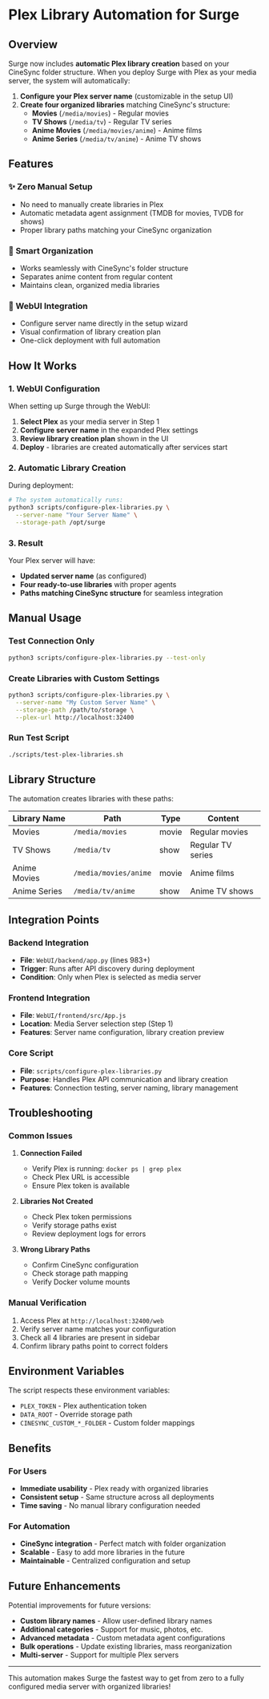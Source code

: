 # Plex Library Automation for Surge

## Overview

Surge now includes **automatic Plex library creation** based on your CineSync folder structure. When you deploy Surge with Plex as your media server, the system will automatically:

1. **Configure your Plex server name** (customizable in the setup UI)
2. **Create four organized libraries** matching CineSync's structure:
   - **Movies** (`/media/movies`) - Regular movies
   - **TV Shows** (`/media/tv`) - Regular TV series
   - **Anime Movies** (`/media/movies/anime`) - Anime films
   - **Anime Series** (`/media/tv/anime`) - Anime TV shows

## Features

### ✨ Zero Manual Setup
- No need to manually create libraries in Plex
- Automatic metadata agent assignment (TMDB for movies, TVDB for shows)
- Proper library paths matching your CineSync organization

### 🎯 Smart Organization
- Works seamlessly with CineSync's folder structure
- Separates anime content from regular content
- Maintains clean, organized media libraries

### 🚀 WebUI Integration
- Configure server name directly in the setup wizard
- Visual confirmation of library creation plan
- One-click deployment with full automation

## How It Works

### 1. WebUI Configuration
When setting up Surge through the WebUI:

1. **Select Plex** as your media server in Step 1
2. **Configure server name** in the expanded Plex settings
3. **Review library creation plan** shown in the UI
4. **Deploy** - libraries are created automatically after services start

### 2. Automatic Library Creation
During deployment:

```bash
# The system automatically runs:
python3 scripts/configure-plex-libraries.py \
  --server-name "Your Server Name" \
  --storage-path /opt/surge
```

### 3. Result
Your Plex server will have:
- **Updated server name** (as configured)
- **Four ready-to-use libraries** with proper agents
- **Paths matching CineSync structure** for seamless integration

## Manual Usage

### Test Connection Only
```bash
python3 scripts/configure-plex-libraries.py --test-only
```

### Create Libraries with Custom Settings
```bash
python3 scripts/configure-plex-libraries.py \
  --server-name "My Custom Server Name" \
  --storage-path /path/to/storage \
  --plex-url http://localhost:32400
```

### Run Test Script
```bash
./scripts/test-plex-libraries.sh
```

## Library Structure

The automation creates libraries with these paths:

| Library Name   | Path                    | Type    | Content                    |
|----------------|-------------------------|---------|----------------------------|
| Movies         | `/media/movies`         | movie   | Regular movies             |
| TV Shows       | `/media/tv`             | show    | Regular TV series          |
| Anime Movies   | `/media/movies/anime`   | movie   | Anime films                |
| Anime Series   | `/media/tv/anime`       | show    | Anime TV shows             |

## Integration Points

### Backend Integration
- **File**: `WebUI/backend/app.py` (lines 983+)
- **Trigger**: Runs after API discovery during deployment
- **Condition**: Only when Plex is selected as media server

### Frontend Integration
- **File**: `WebUI/frontend/src/App.js`
- **Location**: Media Server selection step (Step 1)
- **Features**: Server name configuration, library creation preview

### Core Script
- **File**: `scripts/configure-plex-libraries.py`
- **Purpose**: Handles Plex API communication and library creation
- **Features**: Connection testing, server naming, library management

## Troubleshooting

### Common Issues

1. **Connection Failed**
   - Verify Plex is running: `docker ps | grep plex`
   - Check Plex URL is accessible
   - Ensure Plex token is available

2. **Libraries Not Created**
   - Check Plex token permissions
   - Verify storage paths exist
   - Review deployment logs for errors

3. **Wrong Library Paths**
   - Confirm CineSync configuration
   - Check storage path mapping
   - Verify Docker volume mounts

### Manual Verification

1. Access Plex at `http://localhost:32400/web`
2. Verify server name matches your configuration
3. Check all 4 libraries are present in sidebar
4. Confirm library paths point to correct folders

## Environment Variables

The script respects these environment variables:

- `PLEX_TOKEN` - Plex authentication token
- `DATA_ROOT` - Override storage path
- `CINESYNC_CUSTOM_*_FOLDER` - Custom folder mappings

## Benefits

### For Users
- **Immediate usability** - Plex ready with organized libraries
- **Consistent setup** - Same structure across all deployments
- **Time saving** - No manual library configuration needed

### For Automation
- **CineSync integration** - Perfect match with folder organization
- **Scalable** - Easy to add more libraries in the future
- **Maintainable** - Centralized configuration and setup

## Future Enhancements

Potential improvements for future versions:

- **Custom library names** - Allow user-defined library names
- **Additional categories** - Support for music, photos, etc.
- **Advanced metadata** - Custom metadata agent configurations
- **Bulk operations** - Update existing libraries, mass reorganization
- **Multi-server** - Support for multiple Plex servers

---

This automation makes Surge the fastest way to get from zero to a fully configured media server with organized libraries!
